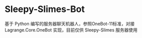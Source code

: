 # Sleepy-Slimes-Bot
基于 Python 编写的服务器聊天机器人，参照OneBot-11标准，对接 Lagrange.Core.OneBot 实现，目前仅供 Sleepy-Slimes 服务器使用
